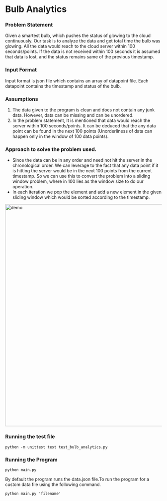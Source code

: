 # Bulb Analytics

### Problem Statement

Given a smartest bulb, which pushes the status of glowing to the cloud continuously.
Our task is to analyze the data and get total time the bulb was glowing. All the data would reach 
to the cloud server within 100 seconds/points. If the data is not received within 100 seconds it is assumed
that data is lost, and the status remains same of the previous timestamp.

### Input Format

Input format is json file which contains an array of datapoint file.
Each datapoint contains the timestamp and status of the bulb.

### Assumptions
1. The data given to the program is clean and does not contain any junk data. However, data can be missing 
and can be unordered.
2. In the problem statement, It is mentioned that data would reach the server within 100 seconds/points. It can be deduced that the any data point can be found in the next 100 points (Unorderliness of data can happen only in the window of 100 data points).

### Approach to solve the problem used.

-  Since the data can be in any order and need not hit the server in the chronological order. We can leverage to the fact that any data point if it is hitting the server would be in the next 100 points from the current timestamp. So we can use this to convert the problem into a sliding window problem, where in 100 lies as the window size to do our operation.
- In each iteration we pop the element and add a new element in the given sliding window which would be sorted according to the timestamp.
<img width="711" alt="demo" src="https://user-images.githubusercontent.com/35003947/222177783-53066ca6-35d4-4d1d-9a49-694a02770ccb.png">

### Running the test file
```commandline
python -m unittest test test_bulb_analytics.py
```

### Running the Program

```commandline
python main.py
```
By default the program runs the data.json file.To run the program for a custom data file using the following command.
```commandline
python main.py 'filename'
```

